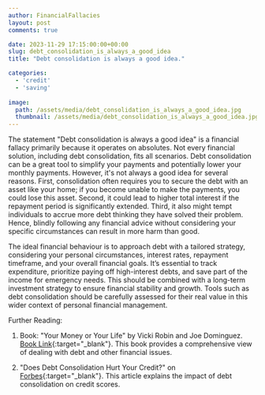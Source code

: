 ```yaml
---
author: FinancialFallacies
layout: post
comments: true

date: 2023-11-29 17:15:00:00+00:00  
slug: debt_consolidation_is_always_a_good_idea
title: "Debt consolidation is always a good idea."

categories:
  - 'credit'
  - 'saving'
  
image:
  path: /assets/media/debt_consolidation_is_always_a_good_idea.jpg
  thumbnail: /assets/media/debt_consolidation_is_always_a_good_idea.jpg
---
```


The statement "Debt consolidation is always a good idea" is a financial fallacy primarily because it operates on absolutes. Not every financial solution, including debt consolidation, fits all scenarios. Debt consolidation can be a great tool to simplify your payments and potentially lower your monthly payments. However, it's not always a good idea for several reasons. First, consolidation often requires you to secure the debt with an asset like your home; if you become unable to make the payments, you could lose this asset. Second, it could lead to higher total interest if the repayment period is significantly extended. Third, it also might tempt individuals to accrue more debt thinking they have solved their problem. Hence, blindly following any financial advice without considering your specific circumstances can result in more harm than good.

The ideal financial behaviour is to approach debt with a tailored strategy, considering your personal circumstances, interest rates, repayment timeframe, and your overall financial goals. It’s essential to track expenditure, prioritize paying off high-interest debts, and save part of the income for emergency needs. This should be combined with a long-term investment strategy to ensure financial stability and growth. Tools such as debt consolidation should be carefully assessed for their real value in this wider context of personal financial management. 

Further Reading:

1. Book: "Your Money or Your Life" by Vicki Robin and Joe Dominguez. [Book Link](){:target="_blank"}. 
This book provides a comprehensive view of dealing with debt and other financial issues.

2. "Does Debt Consolidation Hurt Your Credit?" on [Forbes](https://www.forbes.com/advisor/debt-relief/does-debt-consolidation-hurt-your-credit/){:target="_blank"}. 
This article explains the impact of debt consolidation on credit scores.

